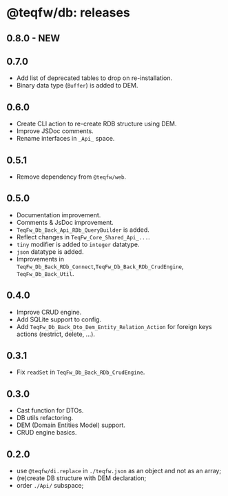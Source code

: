 # @teqfw/db: releases

## 0.8.0 - NEW

## 0.7.0

* Add list of deprecated tables to drop on re-installation.
* Binary data type (`Buffer`) is added to DEM.

## 0.6.0

* Create CLI action to re-create RDB structure using DEM.
* Improve JSDoc comments.
* Rename interfaces in `_Api_` space.

## 0.5.1

* Remove dependency from `@teqfw/web`.

## 0.5.0

* Documentation improvement.
* Comments & JsDoc improvement.
* `TeqFw_Db_Back_Api_RDb_QueryBuilder` is added.
* Reflect changes in `TeqFw_Core_Shared_Api_...`.
* `tiny` modifier is added to `integer` datatype.
* `json` datatype is added.
* Improvements in `TeqFw_Db_Back_RDb_Connect`,`TeqFw_Db_Back_RDb_CrudEngine`, `TeqFw_Db_Back_Util`.

## 0.4.0

* Improve CRUD engine.
* Add SQLite support to config.
* Add `TeqFw_Db_Back_Dto_Dem_Entity_Relation_Action` for foreign keys actions (restrict, delete, ...).

## 0.3.1

* Fix `readSet` in `TeqFw_Db_Back_RDb_CrudEngine`.

## 0.3.0

* Cast function for DTOs.
* DB utils refactoring.
* DEM (Domain Entities Model) support.
* CRUD engine basics.

## 0.2.0

* use `@teqfw/di.replace` in `./teqfw.json` as an object and not as an array;
* (re)create DB structure with DEM declaration;
* order `./Api/` subspace;
